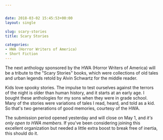 ```yaml
---


date: 2018-03-02 15:45:53+00:00
layout: single

slug: scary-stories
title: Scary Stories

categories:
- HWA (Horror Writers of America)
- Short Fiction
---
```







The next anthology sponsored by the HWA (Horror Writers of America) will be a tribute to the "Scary Stories" books, which were collections of old tales and urban legends retold by Alvin Schwartz for the middle reader.












Kids love spooky stories. The impulse to test ourselves against the terrors of the night is older than human history, and it starts at an early age. I bought these anthologies for my sons when they were in grade school. Many of the stories were variations of tales I read, heard, and told as a kid. So that's two generations of good memories, courtesy of the HWA.











The submission period opened yesterday and will close on May 1, and _it's only open to HWA members._ If you've been considering joining this excellent organization but needed a little extra boost to break free of inertia, this should do it.



